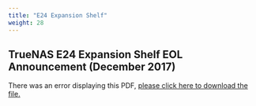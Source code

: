 ```yaml
---
title: "E24 Expansion Shelf"
weight: 28
---
```


## TrueNAS E24 Expansion Shelf EOL Announcement (December 2017)

<object data="https://www.truenas.com/docs/files/E24EOL.pdf" width="95%" height="1000">
  There was an error displaying this PDF, <a href="https://www.truenas.com/docs/files/E24EOL.pdf">please click here to download the file.</a>
</object>
